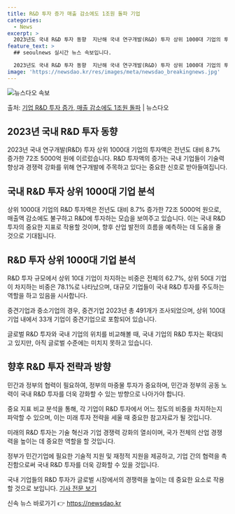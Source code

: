 ```yaml
---
title: R&D 투자 증가 매출 감소에도 1조원 돌파 기업
categories:
  - News
excerpt: >
  2023년도 국내 R&D 투자 동향  지난해 국내 연구개발(R&D) 투자 상위 1000대 기업의 투자액은 전…
feature_text: >
  ## seoulnews 실시간 뉴스 속보입니다.

  2023년도 국내 R&D 투자 동향  지난해 국내 연구개발(R&D) 투자 상위 1000대 기업의 투자액은 전…
image: 'https://newsdao.kr/res/images/meta/newsdao_breakingnews.jpg'
---
```


![뉴스다오 속보](https://newsdao.kr/res/images/meta/newsdao_breakingnews.jpg)

<p>출처: <a href="https://newsdao.kr/4373" rel="dofollow">기업 R&D 투자 증가, 매출 감소에도 1조원 돌파</a> | 뉴스다오</p>

<h2 data-ke-size="size26">2023년 국내 R&D 투자 동향</h2>
2023년 국내 연구개발(R&D) 투자 상위 1000대 기업의 투자액은 전년도 대비 8.7% 증가한 72조 5000억 원에 이르렀습니다. R&D 투자액의 증가는 국내 기업들이 기술력 향상과 경쟁력 강화를 위해 연구개발에 주목하고 있다는 중요한 신호로 받아들여집니다.

<h2 data-ke-size="size26">국내 R&D 투자 상위 1000대 기업 분석</h2>
상위 1000대 기업의 R&D 투자액은 전년도 대비 8.7% 증가한 72조 5000억 원으로, 매출액 감소에도 불구하고 R&D에 투자하는 모습을 보여주고 있습니다. 이는 국내 R&D 투자의 중요한 지표로 작용할 것이며, 향후 산업 발전의 흐름을 예측하는 데 도움을 줄 것으로 기대됩니다.

<h2 data-ke-size="size26">R&D 투자 상위 1000대 기업 분석</h2>
R&D 투자 규모에서 상위 10대 기업이 차지하는 비중은 전체의 62.7%, 상위 50대 기업이 차지하는 비중은 78.1%로 나타났으며, 대규모 기업들이 국내 R&D 투자를 주도하는 역할을 하고 있음을 시사합니다.

중견기업과 중소기업의 경우, 중견기업 2023년 총 491개가 조사되었으며, 상위 100대 기업 내에서 33개 기업이 중견기업으로 포함되어 있습니다.

글로벌 R&D 투자와 국내 기업의 위치를 비교해볼 때, 국내 기업의 R&D 투자는 확대되고 있지만, 아직 글로벌 수준에는 미치지 못하고 있습니다.

<h2 data-ke-size="size26">향후 R&D 투자 전략과 방향</h2>
민간과 정부의 협력이 필요하여, 정부의 마중물 투자가 중요하며, 민간과 정부의 공동 노력이 국내 R&D 투자를 더욱 강화할 수 있는 방향으로 나아가야 합니다.

중요 지표 비교 분석을 통해, 각 기업이 R&D 투자에서 어느 정도의 비중을 차지하는지 파악할 수 있으며, 이는 미래 투자 전략을 세울 때 중요한 참고자료가 될 것입니다.

미래의 R&D 투자는 기술 혁신과 기업 경쟁력 강화의 열쇠이며, 국가 전체의 산업 경쟁력을 높이는 데 중요한 역할을 할 것입니다.

정부가 민간기업에 필요한 기술적 지원 및 재정적 지원을 제공하고, 기업 간의 협력을 촉진함으로써 국내 R&D 투자를 더욱 강화할 수 있을 것입니다. 

국내 기업들의 R&D 투자가 글로벌 시장에서의 경쟁력을 높이는 데 중요한 요소로 작용할 것으로 보입니다.  <a href="https://newsdao.kr/4373">기사 전문 보기</a> 

신속 뉴스 바로가기 👉 <a href="https://newsdao.kr" rel="dofollow">https://newsdao.kr</a>


